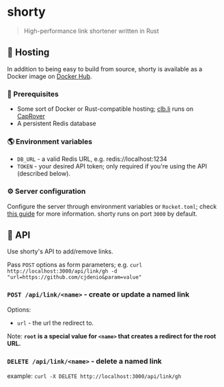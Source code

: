# shorty

> High-performance link shortener written in Rust

## 💾 Hosting

In addition to being easy to build from source, shorty is available as a Docker image on [Docker Hub](https://hub.docker.com/r/cjdenio/shorty).

### 🏁 Prerequisites

- Some sort of Docker or Rust-compatible hosting; [clb.li](https://clb.li) runs on [CapRover](https://caprover.com)
- A persistent Redis database

### 🌎 Environment variables

- `DB_URL` - a valid Redis URL, e.g. redis://localhost:1234
- `TOKEN` - your desired API token; only required if you're using the API (described below). 

### ⚙️ Server configuration

Configure the server through environment variables or `Rocket.toml`; check [this guide](https://rocket.rs/v0.4/guide/configuration/) for more information. shorty runs on port `3000` by default.

## 📡 API

Use shorty's API to add/remove links.

Pass `POST` options as form parameters; e.g. `curl http://localhost:3000/api/link/gh -d "url=https://github.com/cjdenio&param=value"`

### `POST /api/link/<name>` - create or update a named link
Options:
- `url` - the url the redirect to.

Note:
    **`root` is a special value for `<name>` that creates a redirect for the root URL.**

### `DELETE /api/link/<name>` - delete a named link
example: `curl -X DELETE http://localhost:3000/api/link/gh`
